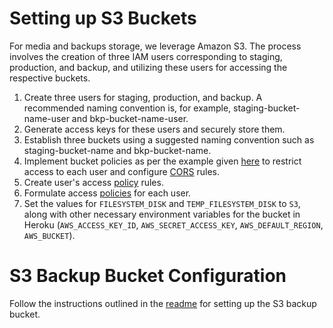 # Setting up S3 Buckets
For media and backups storage, we leverage Amazon S3. The process involves the creation of three IAM users corresponding to staging, production, and backup, and utilizing these users for accessing the respective buckets.

1. Create three users for staging, production, and backup. A recommended naming convention is, for example, staging-bucket-name-user and bkp-bucket-name-user.
2. Generate access keys for these users and securely store them.
3. Establish three buckets using a suggested naming convention such as staging-bucket-name and bkp-bucket-name.
4. Implement bucket policies as per the example given [here]((https://gist.github.com/jdecode/23a42aaa8fb01feb03f73164c15dc557?permalink_comment_id=3415719#gistcomment-3415719)) to restrict access to each user and configure [CORS](https://gist.github.com/jdecode/23a42aaa8fb01feb03f73164c15dc557?permalink_comment_id=4457063#gistcomment-4457063) rules.
5. Create user's access [policy](https://gist.github.com/jdecode/23a42aaa8fb01feb03f73164c15dc557?permalink_comment_id=3415718#gistcomment-3415718) rules.
6. Formulate access [policies](https://gist.github.com/jdecode/23a42aaa8fb01feb03f73164c15dc557?permalink_comment_id=3415718#gistcomment-3415718) for each user.
7. Set the values for `FILESYSTEM_DISK` and `TEMP_FILESYSTEM_DISK` to `S3`, along with other necessary environment variables for the bucket in Heroku (`AWS_ACCESS_KEY_ID`, `AWS_SECRET_ACCESS_KEY`, `AWS_DEFAULT_REGION`, `AWS_BUCKET`).

# S3 Backup Bucket Configuration
Follow the instructions outlined in the [readme](https://github.com/svikramjeet/s3-backup-heroku) for setting up the S3 backup bucket.